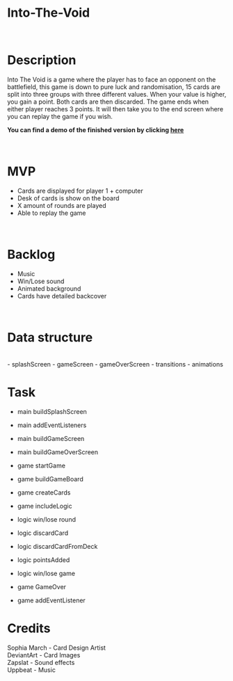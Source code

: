 # Into-The-Void

<br>

# Description
Into The Void is a game where the player has to face an opponent on the battlefield, this game is down to pure luck and randomisation, 15 cards are split into three groups with three different values. When your value is higher, you gain a point. Both cards are then discarded. The game ends when either player reaches 3 points. It will then take you to the end screen where you can replay the game if you wish.

**You can find a demo of the finished version by clicking [here](https://michaelhodgkins.github.io/Into-The-Void/)**

<br>

# MVP
- Cards are displayed for player 1 + computer
- Desk of cards is show on the board 
- X amount of rounds are played 
- Able to replay the game 


<br>

# Backlog
- Music 
- Win/Lose sound 
- Animated background 
- Cards have detailed backcover 

<br>

# Data structure 
<br>
- splashScreen 
- gameScreen
- gameOverScreen
- transitions
- animations

<br>

# Task
- main buildSplashScreen
- main addEventListeners
- main buildGameScreen
- main buildGameOverScreen

- game startGame
- game buildGameBoard 
- game createCards
- game includeLogic 

- logic win/lose round
- logic discardCard
- logic discardCardFromDeck
- logic pointsAdded
- logic win/lose game 

- game GameOver
- game addEventListener 

# Credits

Sophia March - Card Design Artist 
<br>
DeviantArt - Card Images 
<br>
Zapslat - Sound effects
<br>
Uppbeat - Music 